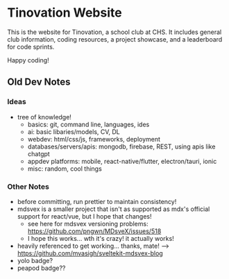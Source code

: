 # Tinovation Website

This is the website for Tinovation, a school club at CHS. It includes general club
information, coding resources, a project showcase, and a leaderboard for code sprints.

Happy coding!

## Old Dev Notes

### Ideas

- tree of knowledge!
  - basics: git, command line, languages, ides
  - ai: basic libaries/models, CV, DL
  - webdev: html/css/js, frameworks, deployment
  - databases/servers/apis: mongodb, firebase, REST, using apis like chatgpt
  - appdev platforms: mobile, react-native/flutter, electron/tauri, ionic
  - misc: random, cool things

### Other Notes

- before committing, run prettier to maintain consistency!
- mdsvex is a smaller project that isn't as supported as mdx's official support for react/vue, but I hope that changes!
  - see here for mdsvex versioning problems: https://github.com/pngwn/MDsveX/issues/518
  - I hope this works... wth it's crazy! it actually works!
- heavily referenced to get working... thanks, mate! --> https://github.com/mvasigh/sveltekit-mdsvex-blog
- yolo badge?
- peapod badge??
